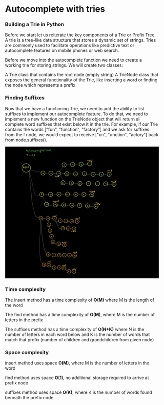 # Autocomplete with tries

### Building a Trie in Python
Before we start let us reiterate the key components of a Trie or Prefix Tree. A trie is a tree-like data structure that stores a dynamic set of strings. Tries are commonly used to facilitate operations like predictive text or autocomplete features on mobile phones or web search.

Before we move into the autocomplete function we need to create a working trie for storing strings. We will create two classes:

A Trie class that contains the root node (empty string)
A TrieNode class that exposes the general functionality of the Trie, like inserting a word or finding the node which represents a prefix.

### Finding Suffixes
Now that we have a functioning Trie, we need to add the ability to list suffixes to implement our autocomplete feature. To do that, we need to implement a new function on the TrieNode object that will return all complete word suffixes that exist below it in the trie. For example, if our Trie contains the words ["fun", "function", "factory"] and we ask for suffixes from the f node, we would expect to receive ["un", "unction", "actory"] back from node.suffixes().

![autocomplete](https://github.com/jorgecontreras/coding-problems/blob/master/media/tries.jpg)

### Time complexity

The insert method has a time complexity of **O(M)** where M is the length of the word

The find method has a time complexity of **O(M)**, where M is the number of letters in the prefix

The suffixes method has a time complexity of **O(N*K)** where N is the number of letters in each word below and K is the number of words that match that prefix (number of children and grandchildren from given node)

### Space complexity

insert method uses space **O(M)**, where M is the number of letters in the word

find method uses space **O(1)**, no additional storage required to arrive at prefix node

suffixes method uses space **O(K)**, where K is the number of words found beneath the prefix node.

